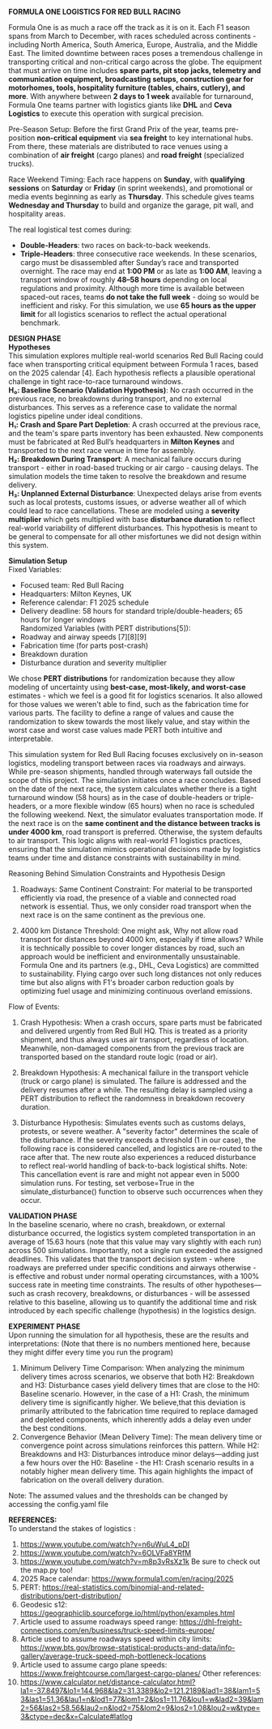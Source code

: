 **FORMULA ONE LOGISTICS FOR RED BULL RACING**

Formula One is as much a race off the track as it is on it. Each F1 season spans from March to December, with races scheduled across continents - including North America, South America, Europe, Australia, and the Middle East. The limited downtime between races poses a tremendous challenge in transporting critical and non-critical cargo across the globe. The equipment that must arrive on time includes **spare parts, pit stop jacks, telemetry and communication equipment, broadcasting setups, construction gear for motorhomes, tools, hospitality furniture (tables, chairs, cutlery), and more**. With anywhere between **2 days to 1 week** available for turnaround, Formula One teams partner with logistics giants like **DHL** and **Ceva Logistics** to execute this operation with surgical precision.

Pre-Season Setup:
Before the first Grand Prix of the year, teams pre-position **non-critical equipment** via **sea freight** to key international hubs. From there, these materials are distributed to race venues using a combination of **air freight** (cargo planes) and **road freight** (specialized trucks).

Race Weekend Timing:
Each race happens on **Sunday**, with **qualifying sessions** on **Saturday** or **Friday** (in sprint weekends), and promotional or media events beginning as early as **Thursday**. This schedule gives teams **Wednesday and Thursday** to build and organize the garage, pit wall, and hospitality areas.

The real logistical test comes during:
* **Double-Headers**: two races on back-to-back weekends.
* **Triple-Headers**: three consecutive race weekends.
In these scenarios, cargo must be disassembled after Sunday’s race and transported overnight. The race may end at **1:00 PM** or as late as **1:00 AM**, leaving a transport window of roughly **48–58 hours** depending on local regulations and proximity. Although more time is available between spaced-out races, teams **do not take the full week** - doing so would be inefficient and risky. For this simulation, we use **65 hours as the upper limit** for all logistics scenarios to reflect the actual operational benchmark.

**DESIGN PHASE**  
**Hypotheses**  
This simulation explores multiple real-world scenarios Red Bull Racing could face when transporting critical equipment between Formula 1 races, based on the 2025 calendar [4]. Each hypothesis reflects a plausible operational challenge in tight race-to-race turnaround windows.    
**H₀: Baseline Scenario (Validation Hypothesis)**: No crash occurred in the previous race, no breakdowns during transport, and no external disturbances. This serves as a reference case to validate the normal logistics pipeline under ideal conditions.    
**H₁: Crash and Spare Part Depletion**: A crash occurred at the previous race, and the team's spare parts inventory has been exhausted. New components must be fabricated at Red Bull’s headquarters in **Milton Keynes** and transported to the next race venue in time for assembly.    
**H₂: Breakdown During Transport**: A mechanical failure occurs during transport - either in road-based trucking or air cargo - causing delays. The simulation models the time taken to resolve the breakdown and resume delivery.    
**H₃: Unplanned External Disturbance**: Unexpected delays arise from events such as local protests, customs issues, or adverse weather all of which could lead to race cancellations. These are modeled using a **severity multiplier** which gets multiplied with base **disturbance duration** to reflect real-world variability of different disturbances. This hypothesis is meant to be general to compensate for all other misfortunes we did not design within this system.  

**Simulation Setup**  
Fixed Variables:
  * Focused team: Red Bull Racing
  * Headquarters: Milton Keynes, UK
  * Reference calendar: F1 2025 schedule
  * Delivery deadline: 58 hours for standard triple/double-headers; 65 hours for longer windows  
Randomized Variables (with PERT distributions[5]):
  * Roadway and airway speeds [7][8][9]
  * Fabrication time (for parts post-crash)
  * Breakdown duration
  * Disturbance duration and severity multiplier

We chose **PERT distributions** for randomization because they allow modeling of uncertainty using **best-case, most-likely, and worst-case** estimates - which we feel is a good fit for logistics scenarios. It also allowed for those values we weren't able to find, such as the fabrication time for various parts. The facility to define a range of values and cause the randomization to skew towards the most likely value, and stay within the worst case and worst case values made PERT both intuitive and interpretable.

This simulation system for Red Bull Racing focuses exclusively on in-season logistics, modeling transport between races via roadways and airways. While pre-season shipments, handled through waterways fall outside the scope of this project. The simulation initiates once a race concludes. Based on the date of the next race, the system calculates whether there is a tight turnaround window (58 hours) as in the case of double-headers or triple-headers, or a more flexible window (65 hours) when no race is scheduled the following weekend. 
Next, the simulator evaluates transportation mode. If the next race is on the **same continent and the distance between tracks is under 4000 km**, road transport is preferred. Otherwise, the system defaults to air transport. This logic aligns with real-world F1 logistics practices, ensuring that the simulation mimics operational decisions made by logistics teams under time and distance constraints with sustainability in mind.

Reasoning Behind Simulation Constraints and Hypothesis Design
1. Roadways: Same Continent Constraint: For material to be transported efficiently via road, the presence of a viable and connected road network is essential. Thus, we only consider road transport when the next race is on the same continent as the previous one. 

2. 4000 km Distance Threshold: One might ask, Why not allow road transport for distances beyond 4000 km, especially if time allows? While it is technically possible to cover longer distances by road, such an approach would be inefficient and environmentally unsustainable. Formula One and its partners (e.g., DHL, Ceva Logistics) are committed to sustainability. Flying cargo over such long distances not only reduces time but also aligns with F1's broader carbon reduction goals by optimizing fuel usage and minimizing continuous overland emissions.

Flow of Events:
1. Crash Hypothesis: When a crash occurs, spare parts must be fabricated and delivered urgently from Red Bull HQ. This is treated as a priority shipment, and thus always uses air transport, regardless of location. Meanwhile, non-damaged components from the previous track are transported based on the standard route logic (road or air).

2. Breakdown Hypothesis: A mechanical failure in the transport vehicle (truck or cargo plane) is simulated. The failure is addressed and the delivery resumes after a while. The resulting delay is sampled using a PERT distribution to reflect the randomness in breakdown recovery duration.

3. Disturbance Hypothesis: Simulates events such as customs delays, protests, or severe weather. A "severity factor" determines the scale of the disturbance. If the severity exceeds a threshold (1 in our case), the following race is considered cancelled, and logistics are re-routed to the race after that. The new route also experiences a reduced disturbance to reflect real-world handling of back-to-back logistical shifts.
Note: This cancellation event is rare and might not appear even in 5000 simulation runs. For testing, set verbose=True in the simulate_disturbance() function to observe such occurrences when they occur.

**VALIDATION PHASE**  
In the baseline scenario, where no crash, breakdown, or external disturbance occurred, the logistics system completed transportation in an average of 15.63 hours (note that this value may vary slightly with each run) across 500 simulations. Importantly, not a single run exceeded the assigned deadlines. This validates that the transport decision system - where roadways are preferred under specific conditions and airways otherwise - is effective and robust under normal operating circumstances, with a 100% success rate in meeting time constraints. The results of other hypotheses—such as crash recovery, breakdowns, or disturbances - will be assessed relative to this baseline, allowing us to quantify the additional time and risk introduced by each specific challenge (hypothesis) in the logistics design.

**EXPERIMENT PHASE**  
Upon running the simulation for all hypothesis, these are the results and interpretations:
(Note that there is no numbers mentioned here, because they might differ every time you run the program)

1. Minimum Delivery Time Comparison: When analyzing the minimum delivery times across scenarios, we observe that both H2: Breakdown and H3: Disturbance cases yield delivery times that are close to the H0: Baseline scenario. However, in the case of a H1: Crash, the minimum delivery time is significantly higher. We believe,that this deviation is primarily attributed to the fabrication time required to replace damaged and depleted components, which inherently adds a delay even under the best conditions.
2. Convergence Behavior (Mean Delivery Time): The mean delivery time or convergence point across simulations reinforces this pattern. While H2: Breakdowns and H3: Disturbances introduce minor delays—adding just a few hours over the H0: Baseline - the H1: Crash scenario results in a notably higher mean delivery time. This again highlights the impact of fabrication on the overall delivery duration.

Note: The assumed values and the thresholds can be changed by accessing the config.yaml file

**REFERENCES:**  
To understand the stakes of logistics :
1. https://www.youtube.com/watch?v=n6uWuL4_pDI
2. https://www.youtube.com/watch?v=6OLVFa8YRfM
3. https://www.youtube.com/watch?v=m8p3vRsXz1k
Be sure to check out the map.py too!
4. 2025 Race calendar: https://www.formula1.com/en/racing/2025
5. PERT: https://real-statistics.com/binomial-and-related-distributions/pert-distribution/
6. Geodesic s12: https://geographiclib.sourceforge.io/html/python/examples.html
7. Article used to assume roadways speed range: https://dhl-freight-connections.com/en/business/truck-speed-limits-europe/
8. Article used to assume roadways speed within city limits: https://www.bts.gov/browse-statistical-products-and-data/info-gallery/average-truck-speed-mph-bottleneck-locations
9. Article used to assume cargo plane speeds: https://www.freightcourse.com/largest-cargo-planes/
Other references:
10. https://www.calculator.net/distance-calculator.html?la1=-37.8497&lo1=144.968&la2=31.3389&lo2=121.2189&lad1=38&lam1=53&las1=51.36&lau1=n&lod1=77&lom1=2&los1=11.76&lou1=w&lad2=39&lam2=56&las2=58.56&lau2=n&lod2=75&lom2=9&los2=1.08&lou2=w&type=3&ctype=dec&x=Calculate#latlog

